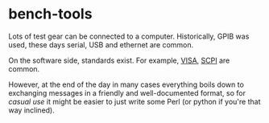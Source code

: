 # bench-tools

Lots of test gear can be connected to a computer. Historically,
GPIB was used, these days serial, USB and ethernet are common.

On the software side, standards exist. For example,
[VISA](https://en.wikipedia.org/wiki/Virtual_Instrument_Software_Architecture),
[SCPI](https://en.wikipedia.org/wiki/Standard_Commands_for_Programmable_Instruments)
are common.

However, at the end of the day in many cases everything boils down to
exchanging messages in a friendly and well-documented format, so for
*casual use* it might be easier to just write some Perl (or python
if you're that way inclined).


